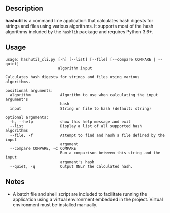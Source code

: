 ## Description
**hashutil** is a command line application that calculates hash digests for strings and files using various algorithms. It supports most of the hash algorithms included by the `hashlib` package and requires Python 3.6+.

## Usage
```
usage: hashutil_cli.py [-h] [--list] [--file] [--compare COMPARE | --quiet]
                       algorithm input

Calculates hash digests for strings and files using various algorithms.

positional arguments:
  algorithm             Algorithm to use when calculating the input argument's
                        hash
  input                 String or file to hash (default: string)

optional arguments:
  -h, --help            show this help message and exit
  --list                Display a list of all supported hash algorithms
  --file, -f            Attempt to find and hash a file defined by the input
                        argument
  --compare COMPARE, -c COMPARE
                        Run a comparison between this string and the input
                        argument's hash
  --quiet, -q           Output ONLY the calculated hash.
```

## Notes
- A batch file and shell script are included to facilitate running the application using a virtual environment embedded in the project. Virtual environment must be installed manually.
